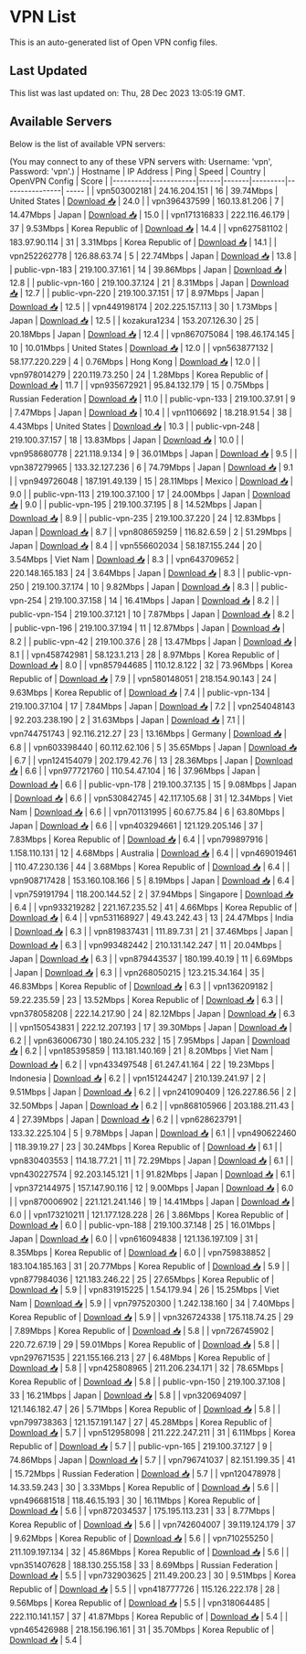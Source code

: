 # VPN List

This is an auto-generated list of Open VPN config files.

## Last Updated

This list was last updated on: Thu, 28 Dec 2023 13:05:19 GMT.

## Available Servers

Below is the list of available VPN servers:

(You may connect to any of these VPN servers with: Username: 'vpn', Password: 'vpn'.)
| Hostname | IP Address | Ping | Speed | Country | OpenVPN Config | Score |
|----------|------------|------|-------|---------|----------------| ----- |
| vpn503002181 | 24.16.204.151 | 16 | 39.74Mbps | United States | [Download 📥](./configs/server_0_US.ovpn) | 24.0 |
| vpn396437599 | 160.13.81.206 | 7 | 14.47Mbps | Japan | [Download 📥](./configs/server_1_JP.ovpn) | 15.0 |
| vpn171316833 | 222.116.46.179 | 37 | 9.53Mbps | Korea Republic of | [Download 📥](./configs/server_2_KR.ovpn) | 14.4 |
| vpn627581102 | 183.97.90.114 | 31 | 3.31Mbps | Korea Republic of | [Download 📥](./configs/server_3_KR.ovpn) | 14.1 |
| vpn252262778 | 126.88.63.74 | 5 | 22.74Mbps | Japan | [Download 📥](./configs/server_4_JP.ovpn) | 13.8 |
| public-vpn-183 | 219.100.37.161 | 14 | 39.86Mbps | Japan | [Download 📥](./configs/server_5_JP.ovpn) | 12.8 |
| public-vpn-160 | 219.100.37.124 | 21 | 8.31Mbps | Japan | [Download 📥](./configs/server_6_JP.ovpn) | 12.7 |
| public-vpn-220 | 219.100.37.151 | 17 | 8.97Mbps | Japan | [Download 📥](./configs/server_7_JP.ovpn) | 12.5 |
| vpn449198174 | 202.225.157.113 | 30 | 1.73Mbps | Japan | [Download 📥](./configs/server_8_JP.ovpn) | 12.5 |
| kozakura1234 | 153.207.126.30 | 25 | 20.18Mbps | Japan | [Download 📥](./configs/server_9_JP.ovpn) | 12.4 |
| vpn867075084 | 198.46.174.145 | 10 | 10.01Mbps | United States | [Download 📥](./configs/server_10_US.ovpn) | 12.0 |
| vpn563877132 | 58.177.220.229 | 4 | 0.76Mbps | Hong Kong | [Download 📥](./configs/server_11_HK.ovpn) | 12.0 |
| vpn978014279 | 220.119.73.250 | 24 | 1.28Mbps | Korea Republic of | [Download 📥](./configs/server_12_KR.ovpn) | 11.7 |
| vpn935672921 | 95.84.132.179 | 15 | 0.75Mbps | Russian Federation | [Download 📥](./configs/server_13_RU.ovpn) | 11.0 |
| public-vpn-133 | 219.100.37.91 | 9 | 7.47Mbps | Japan | [Download 📥](./configs/server_14_JP.ovpn) | 10.4 |
| vpn1106692 | 18.218.91.54 | 38 | 4.43Mbps | United States | [Download 📥](./configs/server_15_US.ovpn) | 10.3 |
| public-vpn-248 | 219.100.37.157 | 18 | 13.83Mbps | Japan | [Download 📥](./configs/server_16_JP.ovpn) | 10.0 |
| vpn958680778 | 221.118.9.134 | 9 | 36.01Mbps | Japan | [Download 📥](./configs/server_17_JP.ovpn) | 9.5 |
| vpn387279965 | 133.32.127.236 | 6 | 74.79Mbps | Japan | [Download 📥](./configs/server_18_JP.ovpn) | 9.1 |
| vpn949726048 | 187.191.49.139 | 15 | 28.11Mbps | Mexico | [Download 📥](./configs/server_19_MX.ovpn) | 9.0 |
| public-vpn-113 | 219.100.37.100 | 17 | 24.00Mbps | Japan | [Download 📥](./configs/server_20_JP.ovpn) | 9.0 |
| public-vpn-195 | 219.100.37.195 | 8 | 14.52Mbps | Japan | [Download 📥](./configs/server_21_JP.ovpn) | 8.9 |
| public-vpn-235 | 219.100.37.220 | 24 | 12.83Mbps | Japan | [Download 📥](./configs/server_22_JP.ovpn) | 8.7 |
| vpn808659259 | 116.82.6.59 | 2 | 51.29Mbps | Japan | [Download 📥](./configs/server_23_JP.ovpn) | 8.4 |
| vpn556602034 | 58.187.155.244 | 20 | 3.54Mbps | Viet Nam | [Download 📥](./configs/server_24_VN.ovpn) | 8.3 |
| vpn643709652 | 220.148.165.183 | 24 | 3.64Mbps | Japan | [Download 📥](./configs/server_25_JP.ovpn) | 8.3 |
| public-vpn-250 | 219.100.37.174 | 10 | 9.82Mbps | Japan | [Download 📥](./configs/server_26_JP.ovpn) | 8.3 |
| public-vpn-254 | 219.100.37.158 | 14 | 16.41Mbps | Japan | [Download 📥](./configs/server_27_JP.ovpn) | 8.2 |
| public-vpn-154 | 219.100.37.121 | 10 | 7.87Mbps | Japan | [Download 📥](./configs/server_28_JP.ovpn) | 8.2 |
| public-vpn-196 | 219.100.37.194 | 11 | 12.87Mbps | Japan | [Download 📥](./configs/server_29_JP.ovpn) | 8.2 |
| public-vpn-42 | 219.100.37.6 | 28 | 13.47Mbps | Japan | [Download 📥](./configs/server_30_JP.ovpn) | 8.1 |
| vpn458742981 | 58.123.1.213 | 28 | 8.97Mbps | Korea Republic of | [Download 📥](./configs/server_31_KR.ovpn) | 8.0 |
| vpn857944685 | 110.12.8.122 | 32 | 73.96Mbps | Korea Republic of | [Download 📥](./configs/server_32_KR.ovpn) | 7.9 |
| vpn580148051 | 218.154.90.143 | 24 | 9.63Mbps | Korea Republic of | [Download 📥](./configs/server_33_KR.ovpn) | 7.4 |
| public-vpn-134 | 219.100.37.104 | 17 | 7.84Mbps | Japan | [Download 📥](./configs/server_34_JP.ovpn) | 7.2 |
| vpn254048143 | 92.203.238.190 | 2 | 31.63Mbps | Japan | [Download 📥](./configs/server_35_JP.ovpn) | 7.1 |
| vpn744751743 | 92.116.212.27 | 23 | 13.16Mbps | Germany | [Download 📥](./configs/server_36_DE.ovpn) | 6.8 |
| vpn603398440 | 60.112.62.106 | 5 | 35.65Mbps | Japan | [Download 📥](./configs/server_37_JP.ovpn) | 6.7 |
| vpn124154079 | 202.179.42.76 | 13 | 28.36Mbps | Japan | [Download 📥](./configs/server_38_JP.ovpn) | 6.6 |
| vpn977721760 | 110.54.47.104 | 16 | 37.96Mbps | Japan | [Download 📥](./configs/server_39_JP.ovpn) | 6.6 |
| public-vpn-178 | 219.100.37.135 | 15 | 9.08Mbps | Japan | [Download 📥](./configs/server_40_JP.ovpn) | 6.6 |
| vpn530842745 | 42.117.105.68 | 31 | 12.34Mbps | Viet Nam | [Download 📥](./configs/server_41_VN.ovpn) | 6.6 |
| vpn701131995 | 60.67.75.84 | 6 | 63.80Mbps | Japan | [Download 📥](./configs/server_42_JP.ovpn) | 6.6 |
| vpn403294661 | 121.129.205.146 | 37 | 7.83Mbps | Korea Republic of | [Download 📥](./configs/server_43_KR.ovpn) | 6.4 |
| vpn799897916 | 1.158.110.131 | 12 | 4.68Mbps | Australia | [Download 📥](./configs/server_44_AU.ovpn) | 6.4 |
| vpn469019461 | 110.47.230.136 | 44 | 3.68Mbps | Korea Republic of | [Download 📥](./configs/server_45_KR.ovpn) | 6.4 |
| vpn908717428 | 153.160.108.166 | 5 | 8.19Mbps | Japan | [Download 📥](./configs/server_46_JP.ovpn) | 6.4 |
| vpn759191794 | 118.200.144.52 | 2 | 37.94Mbps | Singapore | [Download 📥](./configs/server_47_SG.ovpn) | 6.4 |
| vpn933219282 | 221.167.235.52 | 41 | 4.66Mbps | Korea Republic of | [Download 📥](./configs/server_48_KR.ovpn) | 6.4 |
| vpn531168927 | 49.43.242.43 | 13 | 24.47Mbps | India | [Download 📥](./configs/server_49_IN.ovpn) | 6.3 |
| vpn819837431 | 111.89.7.31 | 21 | 37.46Mbps | Japan | [Download 📥](./configs/server_50_JP.ovpn) | 6.3 |
| vpn993482442 | 210.131.142.247 | 11 | 20.04Mbps | Japan | [Download 📥](./configs/server_51_JP.ovpn) | 6.3 |
| vpn879443537 | 180.199.40.19 | 11 | 6.69Mbps | Japan | [Download 📥](./configs/server_52_JP.ovpn) | 6.3 |
| vpn268050215 | 123.215.34.164 | 35 | 46.83Mbps | Korea Republic of | [Download 📥](./configs/server_53_KR.ovpn) | 6.3 |
| vpn136209182 | 59.22.235.59 | 23 | 13.52Mbps | Korea Republic of | [Download 📥](./configs/server_54_KR.ovpn) | 6.3 |
| vpn378058208 | 222.14.217.90 | 24 | 82.12Mbps | Japan | [Download 📥](./configs/server_55_JP.ovpn) | 6.3 |
| vpn150543831 | 222.12.207.193 | 17 | 39.30Mbps | Japan | [Download 📥](./configs/server_56_JP.ovpn) | 6.2 |
| vpn636006730 | 180.24.105.232 | 15 | 7.95Mbps | Japan | [Download 📥](./configs/server_57_JP.ovpn) | 6.2 |
| vpn185395859 | 113.181.140.169 | 21 | 8.20Mbps | Viet Nam | [Download 📥](./configs/server_58_VN.ovpn) | 6.2 |
| vpn433497548 | 61.247.41.164 | 22 | 19.23Mbps | Indonesia | [Download 📥](./configs/server_59_ID.ovpn) | 6.2 |
| vpn151244247 | 210.139.241.97 | 2 | 9.51Mbps | Japan | [Download 📥](./configs/server_60_JP.ovpn) | 6.2 |
| vpn241090409 | 126.227.86.56 | 2 | 32.50Mbps | Japan | [Download 📥](./configs/server_61_JP.ovpn) | 6.2 |
| vpn868105966 | 203.188.211.43 | 4 | 27.39Mbps | Japan | [Download 📥](./configs/server_62_JP.ovpn) | 6.2 |
| vpn628623791 | 133.32.225.104 | 5 | 9.78Mbps | Japan | [Download 📥](./configs/server_63_JP.ovpn) | 6.1 |
| vpn490622460 | 118.39.19.27 | 23 | 30.24Mbps | Korea Republic of | [Download 📥](./configs/server_64_KR.ovpn) | 6.1 |
| vpn830403553 | 114.18.77.21 | 11 | 72.29Mbps | Japan | [Download 📥](./configs/server_65_JP.ovpn) | 6.1 |
| vpn430227574 | 92.203.145.121 | 1 | 91.82Mbps | Japan | [Download 📥](./configs/server_66_JP.ovpn) | 6.1 |
| vpn372144975 | 157.147.90.116 | 12 | 9.00Mbps | Japan | [Download 📥](./configs/server_67_JP.ovpn) | 6.0 |
| vpn870006902 | 221.121.241.146 | 19 | 14.41Mbps | Japan | [Download 📥](./configs/server_68_JP.ovpn) | 6.0 |
| vpn173210211 | 121.177.128.228 | 26 | 3.86Mbps | Korea Republic of | [Download 📥](./configs/server_69_KR.ovpn) | 6.0 |
| public-vpn-188 | 219.100.37.148 | 25 | 16.01Mbps | Japan | [Download 📥](./configs/server_70_JP.ovpn) | 6.0 |
| vpn616094838 | 121.136.197.109 | 31 | 8.35Mbps | Korea Republic of | [Download 📥](./configs/server_71_KR.ovpn) | 6.0 |
| vpn759838852 | 183.104.185.163 | 31 | 20.77Mbps | Korea Republic of | [Download 📥](./configs/server_72_KR.ovpn) | 5.9 |
| vpn877984036 | 121.183.246.22 | 25 | 27.65Mbps | Korea Republic of | [Download 📥](./configs/server_73_KR.ovpn) | 5.9 |
| vpn831915225 | 1.54.179.94 | 26 | 15.25Mbps | Viet Nam | [Download 📥](./configs/server_74_VN.ovpn) | 5.9 |
| vpn797520300 | 1.242.138.160 | 34 | 7.40Mbps | Korea Republic of | [Download 📥](./configs/server_75_KR.ovpn) | 5.9 |
| vpn326724338 | 175.118.74.25 | 29 | 7.89Mbps | Korea Republic of | [Download 📥](./configs/server_76_KR.ovpn) | 5.8 |
| vpn726745902 | 220.72.67.19 | 29 | 59.01Mbps | Korea Republic of | [Download 📥](./configs/server_77_KR.ovpn) | 5.8 |
| vpn297671535 | 221.155.166.213 | 27 | 6.48Mbps | Korea Republic of | [Download 📥](./configs/server_78_KR.ovpn) | 5.8 |
| vpn425808965 | 211.206.234.171 | 32 | 78.65Mbps | Korea Republic of | [Download 📥](./configs/server_79_KR.ovpn) | 5.8 |
| public-vpn-150 | 219.100.37.108 | 33 | 16.21Mbps | Japan | [Download 📥](./configs/server_80_JP.ovpn) | 5.8 |
| vpn320694097 | 121.146.182.47 | 26 | 5.71Mbps | Korea Republic of | [Download 📥](./configs/server_81_KR.ovpn) | 5.8 |
| vpn799738363 | 121.157.191.147 | 27 | 45.28Mbps | Korea Republic of | [Download 📥](./configs/server_82_KR.ovpn) | 5.7 |
| vpn512958098 | 211.222.247.211 | 31 | 6.11Mbps | Korea Republic of | [Download 📥](./configs/server_83_KR.ovpn) | 5.7 |
| public-vpn-165 | 219.100.37.127 | 9 | 74.86Mbps | Japan | [Download 📥](./configs/server_84_JP.ovpn) | 5.7 |
| vpn796741037 | 82.151.199.35 | 41 | 15.72Mbps | Russian Federation | [Download 📥](./configs/server_85_RU.ovpn) | 5.7 |
| vpn120478978 | 14.33.59.243 | 30 | 3.33Mbps | Korea Republic of | [Download 📥](./configs/server_86_KR.ovpn) | 5.6 |
| vpn496681518 | 118.46.15.193 | 30 | 16.11Mbps | Korea Republic of | [Download 📥](./configs/server_87_KR.ovpn) | 5.6 |
| vpn872034537 | 175.195.113.231 | 33 | 8.77Mbps | Korea Republic of | [Download 📥](./configs/server_88_KR.ovpn) | 5.6 |
| vpn742604007 | 39.119.124.179 | 37 | 9.62Mbps | Korea Republic of | [Download 📥](./configs/server_89_KR.ovpn) | 5.6 |
| vpn710255250 | 211.109.197.134 | 32 | 45.86Mbps | Korea Republic of | [Download 📥](./configs/server_90_KR.ovpn) | 5.6 |
| vpn351407628 | 188.130.255.158 | 33 | 8.69Mbps | Russian Federation | [Download 📥](./configs/server_91_RU.ovpn) | 5.5 |
| vpn732903625 | 211.49.200.23 | 30 | 9.51Mbps | Korea Republic of | [Download 📥](./configs/server_92_KR.ovpn) | 5.5 |
| vpn418777726 | 115.126.222.178 | 28 | 9.56Mbps | Korea Republic of | [Download 📥](./configs/server_93_KR.ovpn) | 5.5 |
| vpn318064485 | 222.110.141.157 | 37 | 41.87Mbps | Korea Republic of | [Download 📥](./configs/server_94_KR.ovpn) | 5.4 |
| vpn465426988 | 218.156.196.161 | 31 | 35.70Mbps | Korea Republic of | [Download 📥](./configs/server_95_KR.ovpn) | 5.4 |
